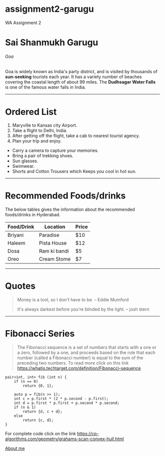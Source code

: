 # assignment2-garugu
WA Assignment 2<br>
# Sai Shanmukh Garugu
###### Goa
Goa is widely known as India's party district, and is visited by thousands of **sun-seeking** tourists each year. It has a variety number of beaches covering the coastal length of about 99 miles. The **Dudhsagar Water Falls** is one of the famous water falls in India.

---

# Ordered List
1. Maryville to Kansas city Airport.
2. Take a flight to Delhi, India.
3. After getting off the flight, take a cab to nearest tourist agency.
4. Plan your trip and enjoy.

* Carry a camera to capture your memories.
* Bring a pair of trekking shoes.
* Sun glasses.
* Swimwear.
* Shorts and Cotton Trousers which Keeps you cool in hot sun.

---

# Recommended Foods/drinks
The below tables gives the information about the recommended foods/drinks in Hyderabad.
 
| Food/Drink | Location | Price |
|------------|--------|------|
|   Briyani  | Paradise   | $10 |
|   Haleem   | Pista House| $12 |
|   Dosa     | Ram ki bandi | $5 |
|   Oreo     | Cream Stome | $7 |

---

# Quotes

> Money is a tool, so I don't have to be. – Eddie Mumford
> 
> It's always darkest before you're blinded by the light. – josh stern

---

# Fibonacci Series

> The Fibonacci sequence is a set of numbers that starts with a one or a zero, followed by a one, and proceeds based on the rule that each number (called a Fibonacci number) is equal to the sum of the preceding two numbers.  To read more click on this link <https://whatis.techtarget.com/definition/Fibonacci-sequence>

```
pair<int, int> fib (int n) {
    if (n == 0)
        return {0, 1};

    auto p = fib(n >> 1);
    int c = p.first * (2 * p.second - p.first);
    int d = p.first * p.first + p.second * p.second;
    if (n & 1)
        return {d, c + d};
    else
        return {c, d};
}
```

For complete code click on the link <https://cp-algorithms.com/geometry/grahams-scan-convex-hull.html>


[About me](AboutMe.md)
